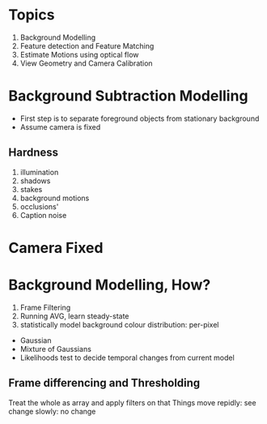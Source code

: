 # Topics 
1. Background Modelling
2. Feature detection and Feature Matching
3. Estimate Motions using optical flow
4. View Geometry and Camera Calibration
# Background Subtraction Modelling
- First step is to separate foreground objects from stationary background
- Assume camera is fixed
## Hardness
1. illumination
2. shadows
3. stakes
4. background motions
5. occlusions'
6. Caption noise

# Camera Fixed
# Background Modelling, How? 
1. Frame Filtering
2. Running AVG, learn steady-state
3. statistically model background colour distribution: per-pixel
- Gaussian
- Mixture of Gaussians
- Likelihoods test to decide temporal changes from current model 
## Frame differencing and Thresholding
Treat the whole as array and apply filters on that
Things move repidly: see change
slowly: no change
```

```